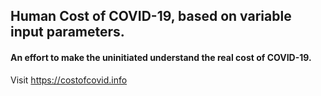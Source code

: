 ## Human Cost of COVID-19, based on variable input parameters.

#### An effort to make the uninitiated understand the real cost of COVID-19.

Visit https://costofcovid.info
